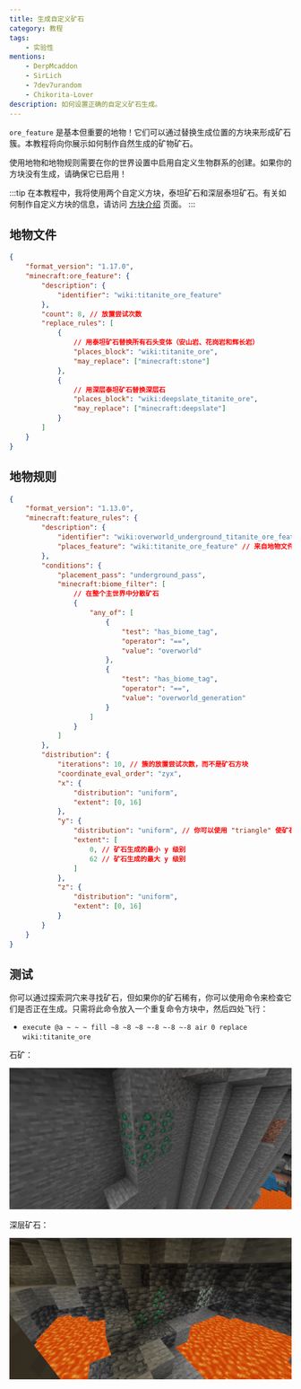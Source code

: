 ```yaml
---
title: 生成自定义矿石
category: 教程
tags:
    - 实验性
mentions:
    - DerpMcaddon
    - SirLich
    - 7dev7urandom
    - Chikorita-Lover
description: 如何设置正确的自定义矿石生成。
---
```


`ore_feature` 是基本但重要的地物！它们可以通过替换生成位置的方块来形成矿石簇。本教程将向你展示如何制作自然生成的矿物矿石。

使用地物和地物规则需要在你的世界设置中启用自定义生物群系的创建。如果你的方块没有生成，请确保它已启用！

:::tip
在本教程中，我将使用两个自定义方块，泰坦矿石和深层泰坦矿石。有关如何制作自定义方块的信息，请访问 [方块介绍](../blocks/blocks-intro.md) 页面。
:::

## 地物文件

```json title="BP/features/titanite_ore_feature.json"
{
	"format_version": "1.17.0",
	"minecraft:ore_feature": {
		"description": {
			"identifier": "wiki:titanite_ore_feature"
		},
		"count": 8, // 放置尝试次数
		"replace_rules": [
			{
				// 用泰坦矿石替换所有石头变体（安山岩、花岗岩和辉长岩）
				"places_block": "wiki:titanite_ore",
				"may_replace": ["minecraft:stone"]
			},
			{
				// 用深层泰坦矿石替换深层石
				"places_block": "wiki:deepslate_titanite_ore",
				"may_replace": ["minecraft:deepslate"]
			}
		]
	}
}
```

## 地物规则

```json title="BP/feature_rules/overworld_underground_titanite_ore_feature.json"
{
	"format_version": "1.13.0",
	"minecraft:feature_rules": {
		"description": {
			"identifier": "wiki:overworld_underground_titanite_ore_feature",
			"places_feature": "wiki:titanite_ore_feature" // 来自地物文件的标识符
		},
		"conditions": {
			"placement_pass": "underground_pass",
			"minecraft:biome_filter": [
				// 在整个主世界中分散矿石
				{
					"any_of": [
						{
							"test": "has_biome_tag",
							"operator": "==",
							"value": "overworld"
						},
						{
							"test": "has_biome_tag",
							"operator": "==",
							"value": "overworld_generation"
						}
					]
				}
			]
		},
		"distribution": {
			"iterations": 10, // 簇的放置尝试次数，而不是矿石方块
			"coordinate_eval_order": "zyx",
			"x": {
				"distribution": "uniform",
				"extent": [0, 16]
			},
			"y": {
				"distribution": "uniform", // 你可以使用 "triangle" 使矿石在范围中间更常见
				"extent": [
					0, // 矿石生成的最小 y 级别
					62 // 矿石生成的最大 y 级别
				]
			},
			"z": {
				"distribution": "uniform",
				"extent": [0, 16]
			}
		}
	}
}
```

## 测试

你可以通过探索洞穴来寻找矿石，但如果你的矿石稀有，你可以使用命令来检查它们是否正在生成。只需将此命令放入一个重复命令方块中，然后四处飞行：

-   `execute @a ~ ~ ~ fill ~8 ~8 ~8 ~-8 ~-8 ~-8 air 0 replace wiki:titanite_ore`

石矿：

![](../assets/images/world-generation/generating-custom-ores/stone_ore.png)

深层矿石：

![](../assets/images/world-generation/generating-custom-ores/deepslate_ore.png)